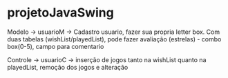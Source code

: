 # projetoJavaSwing
Modelo -> 
    usuarioM -> Cadastro usuario, fazer sua propria letter box. Com duas tabelas (wishList/playedList), 
    pode fazer avaliação (estrelas) - combo box(0-5), campo para comentario
    
Controle ->
    usuarioC -> inserção de jogos tanto na wishList quanto na playedList, remoção dos jogos e alteração